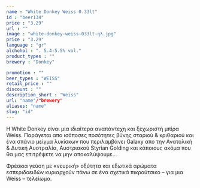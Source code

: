```yaml
---
name : "White Donkey Weiss 0.33lt"
id : "beer134"
price : "3.29"
url : ""
image : "white-donkey-weiss-033lt-ηλ.jpg"
price : "3.29"
language : "gr"
alchohol : ". 5.4-5.5% vol."
product_types : ""
brewery : "Donkey"

promotion : ""
beer_types : "WEISS"
retail_price : ""
discount : ""
description_short : "Weiss"
url: "name"/"brewery"
aliases: "name"
slug: "id"
---
```


Η White Donkey είναι μία ιδιαίτερα αναπάντεχη και ξεχωριστή μπίρα Weiss. Παράγεται απο ισόποσες ποσότητες βύνης σταριού &amp; κριθαριού και ένα σπάνιο μείγμα λυκίσκων που περιλαμβάνει Galaxy απο την Ανατολική &amp; Δυτική Αυστραλία, Αυστριακού Styrian Golding και κάποιους ακόμα που θα μας επιτρέψετε να μην αποκαλύψουμε...

Φρέσκια γεύση με «νευρική» οξύτητα και εξωτικά αρώματα εσπεριδοειδών κυριαρχούν πάνω σε ένα σχετικά πικρούτσικο – για μια Weiss – τελείωμα.